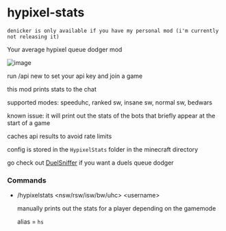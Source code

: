 # hypixel-stats

`denicker is only available if you have my personal mod (i'm currently not releasing it)`

Your average hypixel queue dodger mod

![image](https://user-images.githubusercontent.com/45801973/136708050-2afb3d42-d7af-4694-ac8c-010686478465.png)


run /api new to set your api key and join a game

this mod prints stats to the chat

supported modes: speeduhc, ranked sw, insane sw, normal sw, bedwars

known issue: it will print out the stats of the bots that briefly appear at the start of a game

caches api results to avoid rate limits

config is stored in the `HypixelStats` folder in the minecraft directory

go check out [DuelSniffer](https://github.com/exejar/DuelSniffer) if you want a duels queue dodger

### Commands
- /hypixelstats <nsw/rsw/isw/bw/uhc> \<username\>

  manually prints out the stats for a player depending on the gamemode
  
  alias = `hs`

